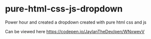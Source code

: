 # pure-html-css-js-dropdown

Power hour and created a dropdown created with pure html css and js

Can be viewed here
https://codepen.io/JaylanTheDev/pen/WNxwevV